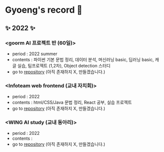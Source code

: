 # Gyoeng's record 👣

## ✨ 2022 ✨

### <goorm AI 프로젝트 반 (60일)>
 * period : 2022 summer
 * contents : 파이썬 기본 문법 정리, 데이터 분석, 머신러닝 basic, 딥러닝 basic, 캐글 실습, 팀프로젝트 (1,2차), Object detection 스터디 
 * go to [repository]() (아직 존재하지 X, 만들겠습니다.)

### <Infoteam web frontend (교내 자치회)> 
 * period : 2022 
 * contents : html/CSS/Java 문법 정리, React 공부, 실습 프로젝트 
 * go to [repository]() (아직 존재하지 X, 만들겠습니다.)

### <WING AI study (교내 동아리)> 
 * period : 2022 
 * contents : 
 * go to [repository]() (아직 존재하지 X, 만들겠습니다.)
<br/>

<!--
**gyoenge/gyoenge** is a ✨ _special_ ✨ repository because its `README.md` (this file) appears on your GitHub profile.

Here are some ideas to get you started:

- 🔭 I’m currently working on ...
- 🌱 I’m currently learning ...
- 👯 I’m looking to collaborate on ...
- 🤔 I’m looking for help with ...
- 💬 Ask me about ...
- 📫 How to reach me: ...
- 😄 Pronouns: ...
- ⚡ Fun fact: ...
-->
